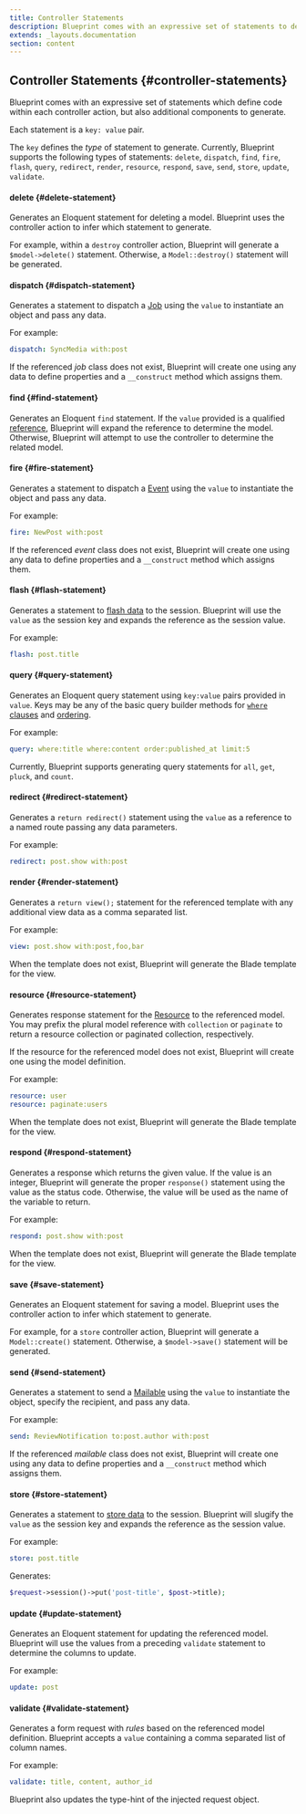 ```yaml
---
title: Controller Statements
description: Blueprint comes with an expressive set of statements to define behavior common within Laravel controllers.
extends: _layouts.documentation
section: content
---
```

## Controller Statements {#controller-statements}
Blueprint comes with an expressive set of statements which define code within each controller action, but also additional components to generate.

Each statement is a `key: value` pair.

The `key` defines the _type_ of statement to generate. Currently, Blueprint supports the following types of statements: `delete`, `dispatch`, `find`, `fire`, `flash`, `query`, `redirect`, `render`, `resource`, `respond`, `save`, `send`, `store`, `update`, `validate`.


#### delete {#delete-statement}
Generates an Eloquent statement for deleting a model. Blueprint uses the controller action to infer which statement to generate.

For example, within a `destroy` controller action, Blueprint will generate a `$model->delete()` statement. Otherwise, a `Model::destroy()` statement will be generated.


#### dispatch {#dispatch-statement}
Generates a statement to dispatch a [Job](https://laravel.com/docs/queues#creating-jobs) using the `value` to instantiate an object and pass any data.

For example:

```yaml
dispatch: SyncMedia with:post
```

If the referenced _job_ class does not exist, Blueprint will create one using any data to define properties and a `__construct` method which assigns them.


#### find {#find-statement}
Generates an Eloquent `find` statement. If the `value` provided is a qualified [reference](#references), Blueprint will expand the reference to determine the model. Otherwise, Blueprint will attempt to use the controller to determine the related model.


#### fire {#fire-statement}
Generates a statement to dispatch a [Event](https://laravel.com/docs/events#defining-events) using the `value` to instantiate the object and pass any data.

For example:

```yaml
fire: NewPost with:post
```

If the referenced _event_ class does not exist, Blueprint will create one using any data to define properties and a `__construct` method which assigns them.


#### flash {#flash-statement}
Generates a statement to [flash data](https://laravel.com/docs/session#flash-data) to the session. Blueprint will use the `value` as the session key and expands the reference as the session value.

For example:

```yaml
flash: post.title
```


#### query {#query-statement}
Generates an Eloquent query statement using `key:value` pairs provided in `value`. Keys may be any of the basic query builder methods for [`where` clauses](https://laravel.com/docs/queries#where-clauses) and [ordering](https://laravel.com/docs/queries#ordering-grouping-limit-and-offset).

For example:

```yaml
query: where:title where:content order:published_at limit:5
```

Currently, Blueprint supports generating query statements for `all`, `get`, `pluck`, and `count`.


#### redirect {#redirect-statement}
Generates a `return redirect()` statement using the `value` as a reference to a named route passing any data parameters.

For example:

```yaml
redirect: post.show with:post
```


#### render {#render-statement}
Generates a `return view();` statement for the referenced template with any additional view data as a comma separated list.

For example:

```yaml
view: post.show with:post,foo,bar
```

When the template does not exist, Blueprint will generate the Blade template for the view.


#### resource {#resource-statement}
Generates response statement for the [Resource](https://laravel.com/docs/7.x/eloquent-resources) to the referenced model. You may prefix the plural model reference with `collection` or `paginate` to return a resource collection or paginated collection, respectively.

If the resource for the referenced model does not exist, Blueprint will create one using the model definition.

For example:

```yaml
resource: user
resource: paginate:users
```

When the template does not exist, Blueprint will generate the Blade template for the view.


#### respond {#respond-statement}
Generates a response which returns the given value. If the value is an integer, Blueprint will generate the proper `response()` statement using the value as the status code. Otherwise, the value will be used as the name of the variable to return.

For example:

```yaml
respond: post.show with:post
```

When the template does not exist, Blueprint will generate the Blade template for the view.


#### save {#save-statement}
Generates an Eloquent statement for saving a model. Blueprint uses the controller action to infer which statement to generate.

For example, for a `store` controller action, Blueprint will generate a `Model::create()` statement. Otherwise, a `$model->save()` statement will be generated.


#### send {#send-statement}
Generates a statement to send a [Mailable](https://laravel.com/docs/mail#generating-mailables) using the `value` to instantiate the object, specify the recipient, and pass any data.

For example:

```yaml
send: ReviewNotification to:post.author with:post
```

If the referenced _mailable_ class does not exist, Blueprint will create one using any data to define properties and a `__construct` method which assigns them.


#### store {#store-statement}
Generates a statement to [store data](https://laravel.com/docs/7.x/session#storing-data) to the session. Blueprint will slugify the `value` as the session key and expands the reference as the session value.

For example:

```yaml
store: post.title
```

Generates:

```php
$request->session()->put('post-title', $post->title);
```


#### update {#update-statement}
Generates an Eloquent statement for updating the referenced model. Blueprint will use the values from a preceding `validate` statement to determine the columns to update.

For example:

```yaml
update: post
```


#### validate {#validate-statement}
Generates a form request with _rules_ based on the referenced model definition. Blueprint accepts a `value` containing a comma separated list of column names.

For example:

```yaml
validate: title, content, author_id
```

Blueprint also updates the type-hint of the injected request object.
